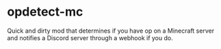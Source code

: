 # opdetect-mc
Quick and dirty mod that determines if you have op on a Minecraft server 
and notifies a Discord server through a webhook if you do.
